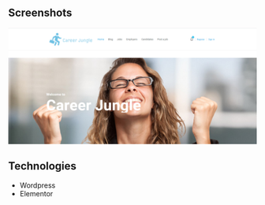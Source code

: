 
## Screenshots
<p align="center">
<img  src="screenshot.png"/>
<p>

## Technologies
* Wordpress
* Elementor

